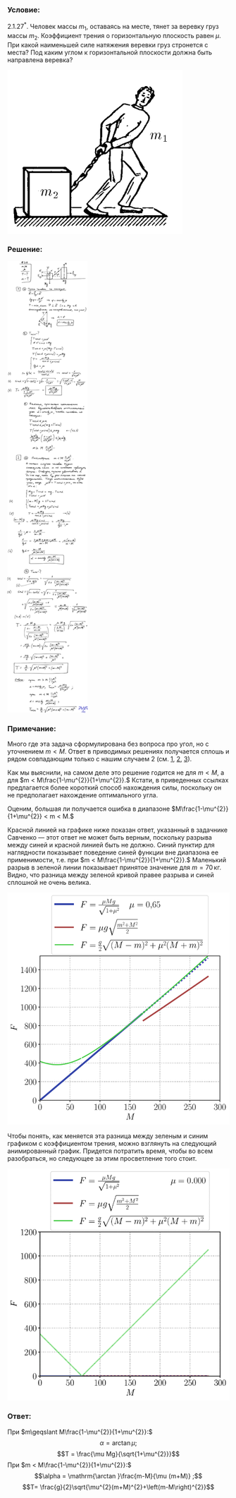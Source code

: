 ###  Условие: 

$2.1.27^*.$ Человек массы $m_1$, оставаясь на месте, тянет за веревку груз массы $m_2$. Коэффициент трения о горизонтальную плоскость равен $\mu$. При какой наименьшей силе натяжения веревки груз стронется с места? Под каким углом к горизонтальной плоскости должна быть направлена веревка? 

![ К задаче 2.1.27 |398x372, 31%](../../img/2.1.27/statement.png)

###  Решение: 

![|1000x1000, 400](../../img/2.1.27/38.svg) 

###  Примечание: 

Много где эта задача сформулирована без вопроса про угол, но с уточнением $m < M.$ Ответ в приводимых решениях получается сплошь и рядом совпадающим только с нашим случаем 2 (см. [1](https://reshimvse.com/zadacha.php?id=1631), [2](https://earthz.ru/solves/Zadacha-po-fizike-410), [3](https://fizmatbank.ru/tasks/decision/77500)). 

Как мы выяснили, на самом деле это решение годится не для $m < M$, а для $m < M\frac{1-\mu^{2}}{1+\mu^{2}}.$ Кстати, в приведенных ссылках предлагается более короткий способ нахождения силы, поскольку он не предполагает нахождение оптимального угла. 

Оценим, большая ли получается ошибка в диапазоне $M\frac{1-\mu^{2}}{1+\mu^{2}} < m < M.$ 

Красной линией на графике ниже показан ответ, указанный в задачнике Савченко — этот ответ не может быть верным, поскольку разрыва между синей и красной линией быть не должно. Синий пунктир для наглядности показывает поведение синей функции вне диапазона ее применимости, т.е. при $m < M\frac{1-\mu^{2}}{1+\mu^{2}}.$ Маленький разрыв в зеленой линии показывает принятое значение для $m=70\,$кг. Видно, что разница между зеленой кривой правее разрыва и синей сплошной не очень велика. 

  
![|1000x1000, 400](../../img/2.1.27/38-FM.svg) 

Чтобы понять, как меняется эта разница между зеленым и синим графиком с коэффициентом трения, можно взглянуть на следующий анимированный график. Придется потратить время, чтобы во всем разобраться, но следующее за этим просветление того стоит. 

  
![|828x865, 59%](../../img/2.1.27/38.gif) 

###  Ответ: 

При $m\geqslant M\frac{1-\mu^{2}}{1+\mu^{2}}:$ $$\alpha =\operatorname{\arctan }\mu ;$$ $$T = \frac{\mu Mg}{\sqrt{1+\mu^{2}}}$$ При $m < M\frac{1-\mu^{2}}{1+\mu^{2}}:$ $$\alpha = \mathrm{\arctan }\frac{m-M}{\mu (m+M)} ;$$ $$T= \frac{g}{2}\sqrt{\mu^{2}(m+M)^{2}+\left(m-M\right)^{2}}$$ 
